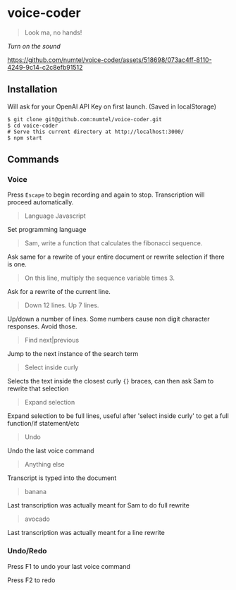 # voice-coder 

> Look ma, no hands!

*Turn on the sound*

https://github.com/numtel/voice-coder/assets/518698/073ac4ff-8110-4249-9c14-c2c8efb91512


## Installation

Will ask for your OpenAI API Key on first launch. (Saved in localStorage)

```
$ git clone git@github.com:numtel/voice-coder.git
$ cd voice-coder
# Serve this current directory at http://localhost:3000/
$ npm start
```

## Commands

### Voice

Press `Escape` to begin recording and again to stop. Transcription will proceed automatically.

> Language Javascript

Set programming language

> Sam, write a function that calculates the fibonacci sequence.

Ask same for a rewrite of your entire document or rewrite selection if there is one.

> On this line, multiply the sequence variable times 3.

Ask for a rewrite of the current line.

> Down 12 lines. Up 7 lines.

Up/down a number of lines. Some numbers cause non digit character responses. Avoid those.

> Find next|previous <search term>

Jump to the next instance of the search term

> Select inside curly

Selects the text inside the closest curly `{}` braces, can then ask Sam to rewrite that selection

> Expand selection

Expand selection to be full lines, useful after 'select inside curly' to get a full function/if statement/etc

> Undo

Undo the last voice command

> Anything else

Transcript is typed into the document

> banana

Last transcription was actually meant for Sam to do full rewrite

> avocado

Last transcription was actually meant for a line rewrite

### Undo/Redo

Press F1 to undo your last voice command

Press F2 to redo

